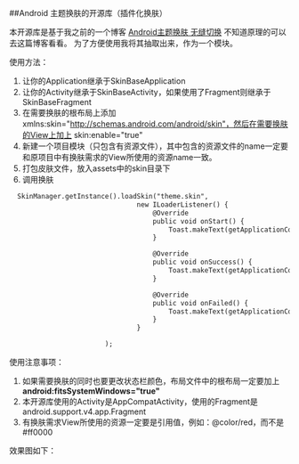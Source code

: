 
##Android 主题换肤的开源库（插件化换肤）

本开源库是基于我之前的一个博客 [Android主题换肤 无缝切换](www.jianshu.com/p/af7c0585dd5b) 不知道原理的可以去这篇博客看看。
为了方便使用我将其抽取出来，作为一个模块。



使用方法：
1. 让你的Application继承于SkinBaseApplication
2. 让你的Activity继承于SkinBaseActivity，如果使用了Fragment则继承于SkinBaseFragment
3. 在需要换肤的根布局上添加 xmlns:skin="http://schemas.android.com/android/skin"，然后在需要换肤的View上加上 skin:enable="true"
4. 新建一个项目模块（只包含有资源文件），其中包含的资源文件的name一定要和原项目中有换肤需求的View所使用的资源name一致。
5. 打包皮肤文件，放入assets中的skin目录下
6. 调用换肤
```html
  SkinManager.getInstance().loadSkin("theme.skin",
                                new ILoaderListener() {
                                    @Override
                                    public void onStart() {
                                        Toast.makeText(getApplicationContext(), "正在切换中", Toast.LENGTH_SHORT).show();
                                    }

                                    @Override
                                    public void onSuccess() {
                                        Toast.makeText(getApplicationContext(), "切换成功", Toast.LENGTH_SHORT).show();
                                    }

                                    @Override
                                    public void onFailed() {
                                        Toast.makeText(getApplicationContext(), "切换失败", Toast.LENGTH_SHORT).show();
                                    }
                                }

                        );
```


使用注意事项：
1. 如果需要换肤的同时也要更改状态栏颜色，布局文件中的根布局一定要加上 **android:fitsSystemWindows="true"**
2. 本开源库使用的Activity是AppCompatActivity，使用的Fragment是android.support.v4.app.Fragment
3. 有换肤需求View所使用的资源一定要是引用值，例如：@color/red，而不是#ff0000

效果图如下：
